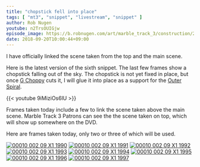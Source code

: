```yaml
---
title: "chopstick fell into place"
tags: [ "mt3", "snippet", "livestream", "snippet" ]
author: Rob Nugen
youtube: n2TrsOUIGjw
episode_image: https://b.robnugen.com/art/marble_track_3/construction/2018/2018_sep_20_suspended_chopstick.jpg
date: 2018-09-20T10:00:44+09:00
---
```


I have officially linked the scene taken from the top and the main
scene.

Here is the latest version of the sixth snippet.  The last few frames
show a chopstick falling out of the sky.  The chopstick is not yet
fixed in place, but once [G Choppy](/workers/g_choppy/) cuts it, I will glue it into
place as a support for the [Outer Spiral](/parts/outer_spiral/).

{{< youtube 9iMiziOs6lU >}}


Frames taken today include a few to link the scene taken above the
main scene.  Marble Track 3 Patrons can see the the scene taken on
top, which will show up somewhere on the DVD.

Here are frames taken today, only two or three of which will be used.

[![00010 002 09 X1 1990](//b.robnugen.com/art/marble_track_3/frames/2018/thumbs/00010_002_09_X1_1990.jpg)](//b.robnugen.com/art/marble_track_3/frames/2018/00010_002_09_X1_1990.jpg)
[![00010 002 09 X1 1991](//b.robnugen.com/art/marble_track_3/frames/2018/thumbs/00010_002_09_X1_1991.jpg)](//b.robnugen.com/art/marble_track_3/frames/2018/00010_002_09_X1_1991.jpg)
[![00010 002 09 X1 1992](//b.robnugen.com/art/marble_track_3/frames/2018/thumbs/00010_002_09_X1_1992.jpg)](//b.robnugen.com/art/marble_track_3/frames/2018/00010_002_09_X1_1992.jpg)
[![00010 002 09 X1 1993](//b.robnugen.com/art/marble_track_3/frames/2018/thumbs/00010_002_09_X1_1993.jpg)](//b.robnugen.com/art/marble_track_3/frames/2018/00010_002_09_X1_1993.jpg)
[![00010 002 09 X1 1994](//b.robnugen.com/art/marble_track_3/frames/2018/thumbs/00010_002_09_X1_1994.jpg)](//b.robnugen.com/art/marble_track_3/frames/2018/00010_002_09_X1_1994.jpg)
[![00010 002 09 X1 1995](//b.robnugen.com/art/marble_track_3/frames/2018/thumbs/00010_002_09_X1_1995.jpg)](//b.robnugen.com/art/marble_track_3/frames/2018/00010_002_09_X1_1995.jpg)
[![00010 002 09 X1 1996](//b.robnugen.com/art/marble_track_3/frames/2018/thumbs/00010_002_09_X1_1996.jpg)](//b.robnugen.com/art/marble_track_3/frames/2018/00010_002_09_X1_1996.jpg)
[![00010 002 09 X1 1997](//b.robnugen.com/art/marble_track_3/frames/2018/thumbs/00010_002_09_X1_1997.jpg)](//b.robnugen.com/art/marble_track_3/frames/2018/00010_002_09_X1_1997.jpg)
